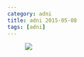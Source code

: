 ```yaml
---
category: adni
title: adni 2015-05-08
tags: [adni]
---
```

<figure>
    <a href="{{ production_url }}/spins/assets/images/adni/15-05-08_ADNI_QC_ZHH.png"><img src="{{ production_url }}/spins/assets/images/adni/15-05-08_ADNI_QC_ZHH.png"></a>
</figure>

